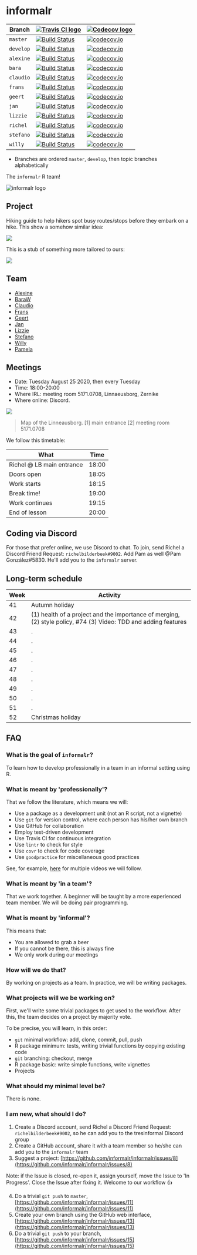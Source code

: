 # informalr

Branch   |[![Travis CI logo](man/figures/TravisCI.png)](https://travis-ci.org)                                                      |[![Codecov logo](man/figures/Codecov.png)](https://www.codecov.io)
---------|--------------------------------------------------------------------------------------------------------------------------|-------------------------------------------------------------------------------------------------------------------------------------------------------
`master` |[![Build Status](https://travis-ci.org/informalr/informalr.svg?branch=master)](https://travis-ci.org/informalr/informalr) |[![codecov.io](https://codecov.io/github/informalr/informalr/coverage.svg?branch=master)](https://codecov.io/github/informalr/informalr/branch/master)
`develop`|[![Build Status](https://travis-ci.org/informalr/informalr.svg?branch=develop)](https://travis-ci.org/informalr/informalr)|[![codecov.io](https://codecov.io/github/informalr/informalr/coverage.svg?branch=develop)](https://codecov.io/github/informalr/informalr/branch/develop)
`alexine`|[![Build Status](https://travis-ci.org/informalr/informalr.svg?branch=alexine)](https://travis-ci.org/informalr/informalr) |[![codecov.io](https://codecov.io/github/informalr/informalr/coverage.svg?branch=alexine)](https://codecov.io/github/informalr/informalr/branch/alexine)
`bara`   |[![Build Status](https://travis-ci.org/informalr/informalr.svg?branch=bara)](https://travis-ci.org/informalr/informalr)   |[![codecov.io](https://codecov.io/github/informalr/informalr/coverage.svg?branch=bara)](https://codecov.io/github/informalr/informalr/branch/bara)
`claudio`|[![Build Status](https://travis-ci.org/informalr/informalr.svg?branch=claudio)](https://travis-ci.org/informalr/informalr)  |[![codecov.io](https://codecov.io/github/informalr/informalr/coverage.svg?branch=claudio)](https://codecov.io/github/informalr/informalr/branch/claudio)
`frans`  |[![Build Status](https://travis-ci.org/informalr/informalr.svg?branch=frans)](https://travis-ci.org/informalr/informalr)  |[![codecov.io](https://codecov.io/github/informalr/informalr/coverage.svg?branch=frans)](https://codecov.io/github/informalr/informalr/branch/frans)
`geert`  |[![Build Status](https://travis-ci.org/informalr/informalr.svg?branch=geert)](https://travis-ci.org/informalr/informalr)  |[![codecov.io](https://codecov.io/github/informalr/informalr/coverage.svg?branch=geert)](https://codecov.io/github/informalr/informalr/branch/geert)
`jan`  |[![Build Status](https://travis-ci.org/informalr/informalr.svg?branch=jan)](https://travis-ci.org/informalr/informalr)  |[![codecov.io](https://codecov.io/github/informalr/informalr/coverage.svg?branch=jan)](https://codecov.io/github/informalr/informalr/branch/jan)
`lizzie` |[![Build Status](https://travis-ci.org/informalr/informalr.svg?branch=lizzie)](https://travis-ci.org/informalr/informalr) |[![codecov.io](https://codecov.io/github/informalr/informalr/coverage.svg?branch=lizzie)](https://codecov.io/github/informalr/informalr/branch/lizzie)
`richel` |[![Build Status](https://travis-ci.org/informalr/informalr.svg?branch=richel)](https://travis-ci.org/informalr/informalr) |[![codecov.io](https://codecov.io/github/informalr/informalr/coverage.svg?branch=richel)](https://codecov.io/github/informalr/informalr/branch/richel)
`stefano`|[![Build Status](https://travis-ci.org/informalr/informalr.svg?branch=stefano)](https://travis-ci.org/informalr/informalr)|[![codecov.io](https://codecov.io/github/informalr/informalr/coverage.svg?branch=stefano)](https://codecov.io/github/informalr/informalr/branch/stefano)
`willy`  |[![Build Status](https://travis-ci.org/informalr/informalr.svg?branch=willy)](https://travis-ci.org/informalr/informalr)  |[![codecov.io](https://codecov.io/github/informalr/informalr/coverage.svg?branch=willy)](https://codecov.io/github/informalr/informalr/branch/willy)

 * Branches are ordered `master`, `develop`, then topic branches alphabetically

The `informalr` R team!

![informalr logo](pics/informalr_logo.png)

## Project

Hiking guide to help hikers spot busy routes/stops before they embark on a hike. 
This show a somehow similar idea:

![](project.png)

This is a stub of something more tailored to ours:

![](bike_app_stub.png)

## Team

 * [Alexine](https://github.com/alexinedewit)
 * [BaraW](https://github.com/barawaclawik) 
 * [Claudio](https://github.com/janclod)
 * [Frans](https://github.com/fransbianchi)
 * [Geert](https://github.com/bogeert)
 * [Jan](https://github.com/janderkkotlarski)
 * [Lizzie](https://github.com/Lizzie-Roeble)
 * [Stefano](https://github.com/swom)
 * [Willy](https://github.com/FrieseWoudloper)
 * [Pamela](https://github.com/Pamgd29)


## Meetings

 * Date: Tuesday August 25 2020, then every Tuesday
 * Time: 18:00-20:00
 * Where IRL: meeting room 5171.0708, Linnaeusborg, Zernike
 * Where online: Discord.

![](linneausborg_annotated.png)

> Map of the Linneausborg. [1] main entrance [2] meeting room 5171.0708

We follow this timetable:

What                     | Time
-------------------------|------
Richel @ LB main entrance|18:00
Doors open               |18:05
Work starts              |18:15
Break time!              |19:00
Work continues           |19:15
End of lesson            |20:00

## Coding via Discord

For those that prefer online, we use Discord to chat.
To join, send Richel a Discord Friend Request: `richelbilderbeek#9002`. Add Pam as well @Pam González#5830.
He'll add you to the `informalr` server.

## Long-term schedule

Week|Activity
----|----------
 41 |Autumn holiday
 42 |(1) health of a project and the importance of merging, (2) style policy, #74 (3) Video: TDD and adding features
 43 |.
 44 |.
 45 |.
 46 |.
 47 |.
 48 |.
 49 |.
 50 |.
 51 |.
 52 |Christmas holiday

## FAQ

### What is the goal of `informalr`?

To learn how to develop professionally in a team in an informal setting using R.

### What is meant by 'professionally'?

That we follow the literature, which means we will:

 * Use a package as a development unit (not an R script, not a vignette)
 * Use `git` for version control, where each person has his/her own branch
 * Use GitHub for collaboration
 * Employ test-driven development
 * Use Travis CI for continuous integration
 * Use `lintr` to check for style
 * Use `covr` to check for code coverage
 * Use `goodpractice` for miscellaneous good practices

See, for example, [here](https://github.com/richelbilderbeek/PresentationsAboutR)
for multiple videos we will follow.

### What is meant by 'in a team'?

That we work together.
A beginner will be taught by a more experienced team member.
We will be doing pair programming.

### What is meant by 'informal'?

This means that:

 * You are allowed to grab a beer
 * If you cannot be there, this is always fine
 * We only work during our meetings

### How will we do that?

By working on projects as a team. In practice, we will be writing packages.

### What projects will we be working on?

First, we'll write some trivial packages to get used to the workflow.
After this, the team decides on a project by majority vote.

To be precise, you will learn, in this order:

 * `git` minimal workflow: add, clone, commit, pull, push
 * R package minimum: tests, writing trivial functions by copying existing code
 * `git` branching: checkout, merge
 * R package basic: write simple functions, write vignettes
 * Projects



### What should my minimal level be?

There is none.

### I am new, what should I do?

  1. Create a Discord account, send Richel a Discord Friend Request: `richelbilderbeek#9002`, so he can add you to the tresinformal Discord group
  2. Create a GitHub account, share it with a team member so he/she can add you to the `informalr` team
  3. Suggest a project: [https://github.com/informalr/informalr/issues/8](https://github.com/informalr/informalr/issues/8)

Note: if the Issue is closed, re-open it, assign yourself, 
move the Issue to 'In Progress'. Close the Issue after fixing it. Welcome
to our workflow :+1:

  4. Do a trivial `git push` to `master`, [https://github.com/informalr/informalr/issues/11](https://github.com/informalr/informalr/issues/11)
  5. Create your own branch using the GitHub web interface, [https://github.com/informalr/informalr/issues/13](https://github.com/informalr/informalr/issues/13)
  6. Do a trivial `git push` to your branch, [https://github.com/informalr/informalr/issues/15](https://github.com/informalr/informalr/issues/15)
